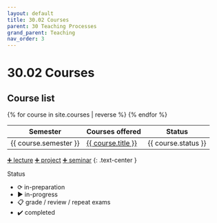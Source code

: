 ```yaml
---
layout: default
title: 30.02 Courses
parent: 30 Teaching Processes
grand_parent: Teaching
nav_order: 3
---
```


# 30.02 Courses

## Course list

<table>
  <thead>
    <tr>
      <th>Semester</th>
      <th>Courses offered</th>
      <th>Status</th>
    </tr>
  </thead>
  <tbody>
    {% for course in site.courses | reverse %}
    <tr>
      <td>{{ course.semester }}</td>
      <td><a href="{{ site.baseurl }}{{ course.url }}">{{ course.title }}</a></td>
      <td>{{ course.status }}</td>
    </tr>
    {% endfor %}
  </tbody>
</table>

[➕ lecture](30.10.lecture.html) [➕ project](30.12.projects.html) [➕ seminar](30.11.seminars.html)
{: .text-center }

Status

- ⟳ in-preparation
- ▶ in-progress
- 📋 grade / review / repeat exams
- ✔️ completed

